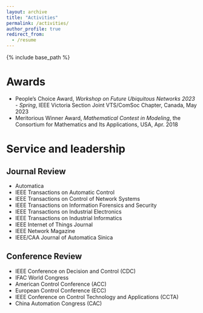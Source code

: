 ```yaml
---
layout: archive
title: "Activities"
permalink: /activities/
author_profile: true
redirect_from:
  - /resume
---
```


{% include base_path %}

Awards
======
* People’s Choice Award, _Workshop on Future Ubiquitous Networks 2023 - Spring_, IEEE Victoria Section Joint VTS/ComSoc Chapter, Canada, May 2023
* Meritorious Winner Award, _Mathematical Contest in Modeling_, the Consortium for Mathematics and Its Applications, USA, Apr. 2018 

Service and leadership
======

Journal Review
------
* Automatica
* IEEE Transactions on Automatic Control
* IEEE Transactions on Control of Network Systems
* IEEE Transactions on Information Forensics and Security
* IEEE Transactions on Industrial Electronics
* IEEE Transactions on Industrial Informatics
* IEEE Internet of Things Journal
* IEEE Network Magazine
* IEEE/CAA Journal of Automatica Sinica

Conference Review
------
* IEEE Conference on Decision and Control (CDC)
* IFAC World Congress
* American Control Conference (ACC)
* European Control Conference (ECC)
* IEEE Conference on Control Technology and Applications (CCTA)
* China Automation Congress (CAC)

